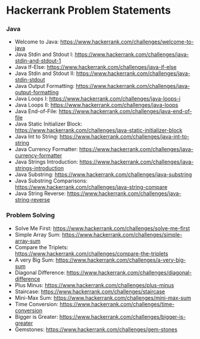 # Hackerrank Problem Statements
 ### Java
  - Welcome to Java: https://www.hackerrank.com/challenges/welcome-to-java
  - Java Stdin and Stdout I: https://www.hackerrank.com/challenges/java-stdin-and-stdout-1
  - Java If-Else: https://www.hackerrank.com/challenges/java-if-else
  - Java Stdin and Stdout II: https://www.hackerrank.com/challenges/java-stdin-stdout
  - Java Output Formatting: https://www.hackerrank.com/challenges/java-output-formatting
  - Java Loops I: https://www.hackerrank.com/challenges/java-loops-i
  - Java Loops II: https://www.hackerrank.com/challenges/java-loops
  - Java End-of-File: https://www.hackerrank.com/challenges/java-end-of-file
  - Java Static Initializer Block: https://www.hackerrank.com/challenges/java-static-initializer-block
  - Java Int to String: https://www.hackerrank.com/challenges/java-int-to-string
  - Java Currency Formatter: https://www.hackerrank.com/challenges/java-currency-formatter
  - Java Strings Introduction: https://www.hackerrank.com/challenges/java-strings-introduction
  - Java Substring: https://www.hackerrank.com/challenges/java-substring
  - Java Substring Comparisons: https://www.hackerrank.com/challenges/java-string-compare
  - Java String Reverse: https://www.hackerrank.com/challenges/java-string-reverse
  
  ### Problem Solving
  - Solve Me First: https://www.hackerrank.com/challenges/solve-me-first
  - Simple Array Sum: https://www.hackerrank.com/challenges/simple-array-sum
  - Compare the Triplets: https://www.hackerrank.com/challenges/compare-the-triplets
  - A very Big Sum: https://www.hackerrank.com/challenges/a-very-big-sum
  - Diagonal Difference: https://www.hackerrank.com/challenges/diagonal-difference
  - Plus Minus: https://www.hackerrank.com/challenges/plus-minus
  - Staircase: https://www.hackerrank.com/challenges/staircase
  - Mini-Max Sum: https://www.hackerrank.com/challenges/mini-max-sum
  - Time Conversion: https://www.hackerrank.com/challenges/time-conversion
  - Bigger is Greater: https://www.hackerrank.com/challenges/bigger-is-greater
  - Gemstones: https://www.hackerrank.com/challenges/gem-stones
